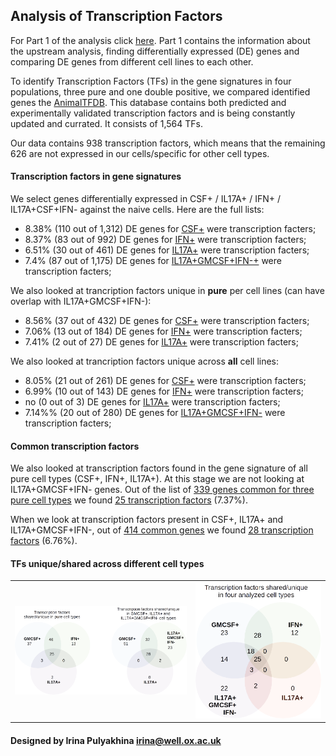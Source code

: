Analysis of Transcription Factors
---------------------------------

For Part 1 of the analysis click
[here](https://github.com/jknightlab/hussein_rnaseq/blob/master/Workflow_simplified.md).
Part 1 contains the information about the upstream analysis, finding
differentially expressed (DE) genes and comparing DE genes from different cell
lines to each other.

To identify Transcription Factors (TFs) in the gene signatures in four
populations, three pure and one double positive, we compared identified genes
the  [AnimalTFDB](http://bioinfo.life.hust.edu.cn/AnimalTFDB/index.shtml).
This database contains both predicted and experimentally validated
transcription factors and is being constantly updated and currated. It consists
of 1,564 TFs.

Our data contains 938 transcription factors, which means that the remaining 626
are not expressed in our cells/specific for other cell types.


#### Transcription factors in gene signatures

We select genes differentially expressed in CSF+ / IL17A+ / IFN+ /
IL17A+CSF+IFN- against the naive cells. Here are the full lists:

- 8.38% (110 out of 1,312) DE genes for [CSF+](https://github.com/jknightlab/hussein_rnaseq/blob/master/TF/CSF+.all_TFs.txt)
 were transcription facters;
- 8.37% (83 out of 992) DE genes for [IFN+](https://github.com/jknightlab/hussein_rnaseq/blob/master/TF/IFN+.all_TFs.txt)
 were transcription facters;
- 6.51% (30 out of 461) DE genes for [IL17A+](https://github.com/jknightlab/hussein_rnaseq/blob/master/TF/IL17A+.all_TFs.txt)
 were transcription facters;
- 7.4% (87 out of 1,175) DE genes for [IL17A+GMCSF+IFN-+](https://github.com/jknightlab/hussein_rnaseq/blob/master/TF/IL17A+GMCSF+IFN-.all_TFs.txt)
 were transcription facters;


We also looked at trancription factors unique in **pure** per cell lines (can
have overlap with IL17A+GMCSF+IFN-):

- 8.56% (37 out of 432) DE genes for [CSF+](https://github.com/jknightlab/hussein_rnaseq/blob/master/TF/CSF+.unique_in_pure.txt)
 were transcription facters;
- 7.06% (13 out of 184) DE genes for [IFN+](https://github.com/jknightlab/hussein_rnaseq/blob/master/TF/IFN+.unique_in_pure.txt)
 were transcription facters;
- 7.41% (2 out of 27) DE genes for [IL17A+](https://github.com/jknightlab/hussein_rnaseq/blob/master/TF/IL17A+.unique_in_pure.txt)
were transcription facters;


We also looked at trancription factors unique across **all** cell lines:

- 8.05% (21 out of 261) DE genes for [CSF+](https://github.com/jknightlab/hussein_rnaseq/blob/master/TF/CSF+.unique_in_all.txt)
 were transcription facters;
- 6.99% (10 out of 143) DE genes for [IFN+](https://github.com/jknightlab/hussein_rnaseq/blob/master/TF/IFN+.unique_in_all.txt)
were transcription facters;
- no (0 out of 3) DE genes for [IL17A+](https://github.com/jknightlab/hussein_rnaseq/blob/master/TF/IL17A+.unique_in_all.txt)
were transcription facters;
- 7.14%% (20 out of 280) DE genes for [IL17A+GMCSF+IFN-](https://github.com/jknightlab/hussein_rnaseq/blob/master/TF/IL17A+GMCSF+IFN-.unique_in_all.txt)
 were transcription facters;

#### Common transcription factors

We also looked at transcription factors found in the gene signature of all pure
cell types (CSF+, IFN+, IL17A+). At this stage we are not looking at
IL17A+GMCSF+IFN- genes. Out of the list of
[339 genes common for three pure cell types](https://github.com/jknightlab/hussein_rnaseq/blob/master/CD45RA+Cyt-_common_response_pure_celltypes.txt)
we found 
[25 transcription factors](https://github.com/jknightlab/hussein_rnaseq/blob/master/TF/common_response_pure_celltypes.TF.txt)
(7.37%).

When we look at transcription factors present in CSF+, IL17A+ and
IL17A+GMCSF+IFN-, out of
[414 common genes](https://github.com/jknightlab/hussein_rnaseq/blob/master/Naive_vs_CSF_IL17A_doubles/common_genes_three_cell_lines.txt)
we found 
[28 transcription factors](https://github.com/jknightlab/hussein_rnaseq/blob/master/TF/common_response_CSF_IL17A_doubles.TF.txt)
(6.76%).

#### TFs unique/shared across different cell types

|     |     |
| --- | --- |
| ![alt text](https://github.com/jknightlab/hussein_rnaseq/blob/master/TF/tf_venn.png) | ![alt text](https://github.com/jknightlab/hussein_rnaseq/blob/master/TF/tf_quadrup_venn.png) |


#### Designed by Irina Pulyakhina irina@well.ox.ac.uk
